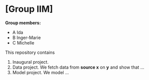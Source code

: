 # \[Group IIM\]

**Group members:**
- A Ida 
- B Inger-Marie
- C Michelle 

This repository contains  
1. Inaugural project. 
2. Data project. We fetch data from **source x** on **y** and show that ...
3. Model project. We model ...


